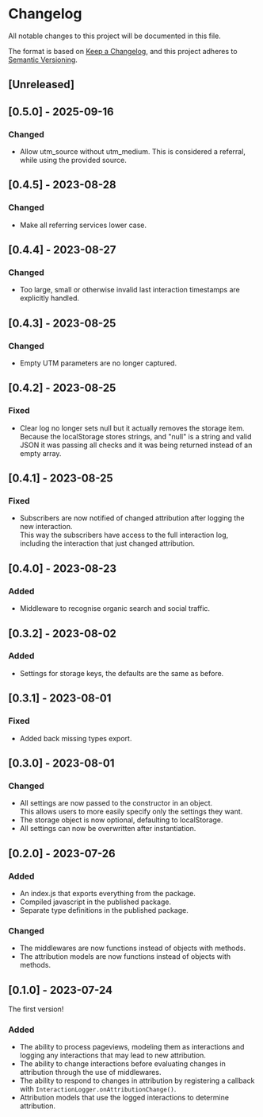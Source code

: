 # Changelog

All notable changes to this project will be documented in this file.

The format is based on [Keep a Changelog](https://keepachangelog.com/),
and this project adheres to [Semantic Versioning](https://semver.org/spec/v2.0.0.html).

## [Unreleased]

## [0.5.0] - 2025-09-16

### Changed

- Allow utm_source without utm_medium. This is considered a referral, while using the provided source.

## [0.4.5] - 2023-08-28

### Changed

- Make all referring services lower case.

## [0.4.4] - 2023-08-27

### Changed

- Too large, small or otherwise invalid last interaction timestamps are explicitly handled.

## [0.4.3] - 2023-08-25

### Changed

- Empty UTM parameters are no longer captured.

## [0.4.2] - 2023-08-25

### Fixed

- Clear log no longer sets null but it actually removes the storage item.  
Because the localStorage stores strings, and "null" is a string and valid JSON it was passing all checks 
and it was being returned instead of an empty array.

## [0.4.1] - 2023-08-25

### Fixed

- Subscribers are now notified of changed attribution after logging the new interaction.  
This way the subscribers have access to the full interaction log, including the interaction that just changed attribution.

## [0.4.0] - 2023-08-23

### Added

- Middleware to recognise organic search and social traffic.

## [0.3.2] - 2023-08-02

### Added

- Settings for storage keys, the defaults are the same as before.

## [0.3.1] - 2023-08-01

### Fixed

- Added back missing types export.

## [0.3.0] - 2023-08-01

### Changed

- All settings are now passed to the constructor in an object.  
  This allows users to more easily specify only the settings they want.
- The storage object is now optional, defaulting to localStorage.
- All settings can now be overwritten after instantiation.

## [0.2.0] - 2023-07-26

### Added

- An index.js that exports everything from the package.
- Compiled javascript in the published package.
- Separate type definitions in the published package.

### Changed

- The middlewares are now functions instead of objects with methods.
- The attribution models are now functions instead of objects with methods.

## [0.1.0] - 2023-07-24

The first version!

### Added

- The ability to process pageviews, modeling them as interactions and logging any interactions that may lead to new attribution.
- The ability to change interactions before evaluating changes in attribution through the use of middlewares.
- The ability to respond to changes in attribution by registering a callback with `InteractionLogger.onAttributionChange()`.
- Attribution models that use the logged interactions to determine attribution.
